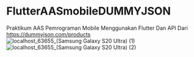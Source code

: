 # FlutterAASmobileDUMMYJSON
Praktikum AAS Pemrograman Mobile Menggunakan Flutter Dan API Dari https://dummyjson.com/products
![localhost_63655_(Samsung Galaxy S20 Ultra) (1)](https://user-images.githubusercontent.com/104336883/177525030-25a95903-46fa-440b-9c74-8162b210e84c.png)
![localhost_63655_(Samsung Galaxy S20 Ultra) (2)](https://user-images.githubusercontent.com/104336883/177525045-8a99cde7-ff72-4c8a-b4bd-d032470332b1.png)
